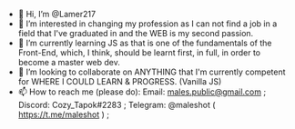 - 👋 Hi, I’m @Lamer217
- 👀 I’m interested in changing my profession as I can not find a job in a field that I've graduated in and the WEB is my second passion.
- 🌱 I’m currently learning JS as that is one of the fundamentals of the Front-End, which, I think, should be learnt first, in full, in order to become a master web dev.
- 💞️ I’m looking to collaborate on ANYTHING that I'm currently competent for WHERE I COULD LEARN & PROGRESS. (Vanilla JS) 
- 📫 How to reach me (please do):
Email: males.public@gmail.com ;
Discord: Cozy_Tapok#2283 ;
Telegram: @maleshot ( https://t.me/maleshot ) ;

<!---
Lamer217/Lamer217 is a ✨ special ✨ repository because its `README.md` (this file) appears on your GitHub profile.
You can click the Preview link to take a look at your changes.
--->
